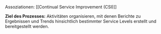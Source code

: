 Assoziationen: [[Continual Service Improvement (CSI)]]

**Ziel des Prozesses:**
Aktivitäten organisieren, mit denen Berichte zu Ergebnissen und Trends hinsichtlich bestimmter Service Levels erstellt und bereitgestellt werden.